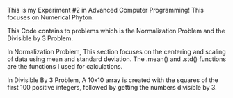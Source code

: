 This is my Experiment #2 in Advanced Computer Programming!
This focuses on Numerical Phyton.

This Code contains to problems which is the Normalization Problem and the Divisible by 3 Problem.

In Normalization Problem, This section focuses on the centering and scaling of data using mean and standard deviation. The .mean() and .std() functions are the functions I used for calculations.

In Divisible By 3 Problem, A 10x10 array is created with the squares of the first 100 positive integers, followed by getting the numbers divisible by 3.
